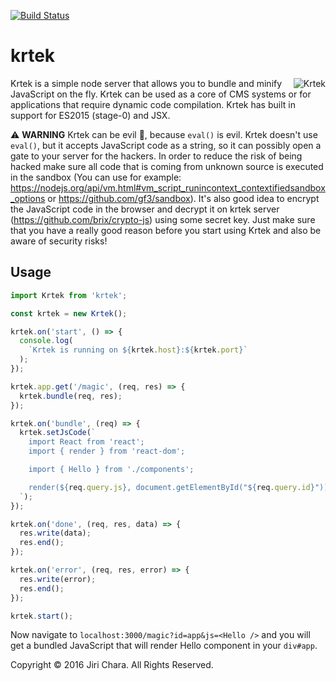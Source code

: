 [![Build Status](https://travis-ci.org/JiriChara/krtek.svg?branch=master)](https://travis-ci.org/JiriChara/krtek)

# krtek

<img src="https://raw.github.com/JiriChara/krtek/master/public/images/krtek.jpg" alt="Krtek" align="right">

Krtek is a simple node server that allows you to bundle and minify JavaScript on the fly. Krtek can be used as a core of CMS systems or for applications that require dynamic code compilation. Krtek has built in support for ES2015 (stage-0) and JSX.

:warning: **WARNING** Krtek can be evil :japanese_goblin:, because `eval()` is evil. Krtek doesn't use `eval()`, but it accepts JavaScript code as a string, so it can possibly open a gate to your server for the hackers. In order to reduce the risk of being hacked make sure all code that is coming from unknown source is executed in the sandbox (You can use for example: https://nodejs.org/api/vm.html#vm_script_runincontext_contextifiedsandbox_options or https://github.com/gf3/sandbox). It's also good idea to encrypt the JavaScript code in the browser and decrypt it on krtek server (https://github.com/brix/crypto-js) using some secret key. Just make sure that you have a really good reason before you start using Krtek and also be aware of security risks!

## Usage

```javascript
import Krtek from 'krtek';

const krtek = new Krtek();

krtek.on('start', () => {
  console.log(
    `Krtek is running on ${krtek.host}:${krtek.port}`
  );
});

krtek.app.get('/magic', (req, res) => {
  krtek.bundle(req, res);
});

krtek.on('bundle', (req) => {
  krtek.setJsCode(`
    import React from 'react';
    import { render } from 'react-dom';

    import { Hello } from './components';

    render(${req.query.js}, document.getElementById("${req.query.id}"));
  `);
});

krtek.on('done', (req, res, data) => {
  res.write(data);
  res.end();
});

krtek.on('error', (req, res, error) => {
  res.write(error);
  res.end();
});

krtek.start();
```

Now navigate to `localhost:3000/magic?id=app&js=<Hello />` and you will get a bundled JavaScript that will render Hello component in your `div#app`.

Copyright © 2016 Jiri Chara. All Rights Reserved.
